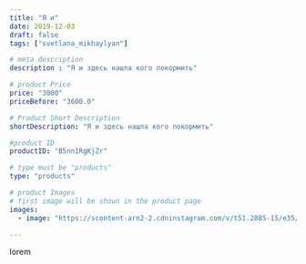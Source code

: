 ```yaml
---
title: "Я и"
date: 2019-12-03
draft: false
tags: ["svetlana_mikhaylyan"]

# meta description
description : "Я и здесь нашла кого покормить"

# product Price
price: "3000"
priceBefore: "3600.0"

# Product Short Description
shortDescription: "Я и здесь нашла кого покормить"

#product ID
productID: "B5nn1RgKjZr"

# type must be "products"
type: "products"

# product Images
# first image will be shown in the product page
images:
  - image: "https://scontent-arn2-2.cdninstagram.com/v/t51.2885-15/e35/72248634_116994409507328_3144629215332990547_n.jpg?tp=1&_nc_ht=scontent-arn2-2.cdninstagram.com&_nc_cat=108&_nc_ohc=geJ43zm-HIgAX_2XIpg&ccb=7-4&oh=ed5ea045b13a5943a214dd88af26e2c5&oe=6084E8E6&_nc_sid=86f79a&ig_cache_key=MjE5MDg5NDkyODQ3ODQ4NDA3NQ%3D%3D.2-ccb7-4"

---
```

lorem
